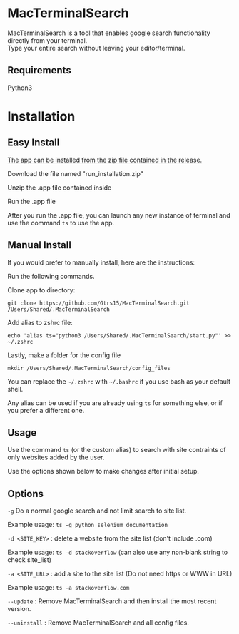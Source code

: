 # MacTerminalSearch

MacTerminalSearch is a tool that enables google search functionality directly from your terminal.  
Type your entire search without leaving your editor/terminal.



## Requirements

Python3




# Installation


## Easy Install


[The app can be installed from the zip file contained in the release.](https://github.com/Gtrs15/MacTerminalSearch/releases/tag/Initial_Release)

Download the file named "run_installation.zip"

Unzip the .app file contained inside

Run the .app file

After you run the .app file, you can launch any new instance of terminal and use the command ```ts``` to use the app.

## Manual Install


If you would prefer to manually install, here are the instructions:

Run the following commands.

Clone app to directory:

	git clone https://github.com/Gtrs15/MacTerminalSearch.git /Users/Shared/.MacTerminalSearch

Add alias to zshrc file:

	echo 'alias ts="python3 /Users/Shared/.MacTerminalSearch/start.py"' >> ~/.zshrc

Lastly, make a folder for the config file

	mkdir /Users/Shared/.MacTerminalSearch/config_files

You can replace the ```~/.zshrc``` with ```~/.bashrc``` if you use bash as your default shell. 

Any alias can be used if you are already using ```ts``` for something else, or if you  prefer a different one.





## Usage 

Use the command ```ts``` (or the custom alias) to search with site contraints of only websites added by the user.  

Use the options shown below to make changes after initial setup.  



## Options

```-g``` Do a normal google search and not limit search to site list.

Example usage: ```ts -g python selenium documentation```

```-d <SITE_KEY>``` : delete a website from the site list (don't include .com)

Example usage: ```ts -d stackoverflow``` (can also use any non-blank string to check site_list)

```-a <SITE_URL>``` : add a site to the site list (Do not need https or WWW in URL)

Example usage: ```ts -a stackoverflow.com```

```--update``` : Remove MacTerminalSearch and then install the most recent version.

```--uninstall``` : Remove MacTerminalSearch and all config files.


